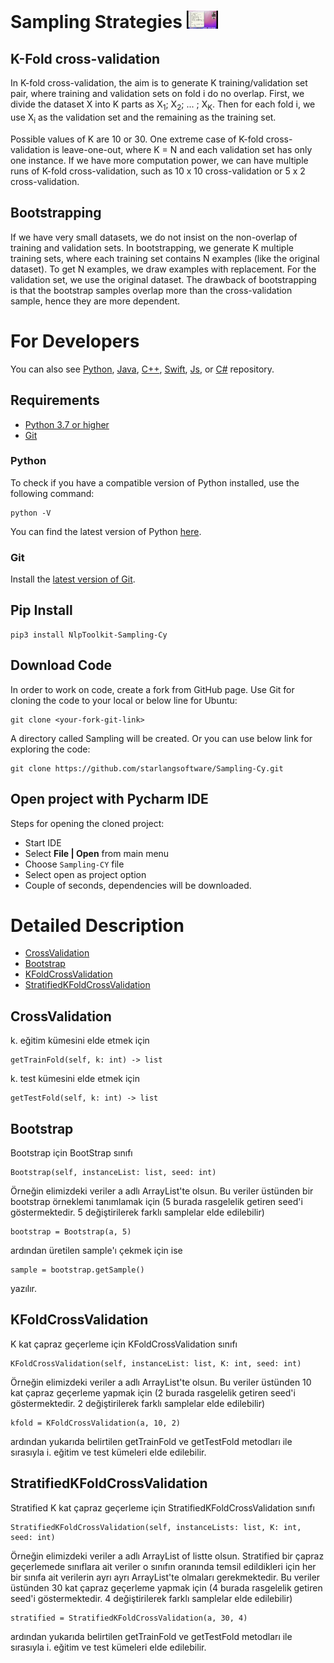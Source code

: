 Sampling Strategies [<img src="https://github.com/StarlangSoftware/Sampling/blob/master/video.jpg" width="10%">](https://youtu.be/wijWOiv70nE)
============

## K-Fold cross-validation
In K-fold cross-validation, the aim is to generate K training/validation set pair, where training and validation sets on fold i do no overlap. First, we divide the dataset X into K parts as X<sub>1</sub>; X<sub>2</sub>; ... ; X<sub>K</sub>. Then for each fold i, we use X<sub>i</sub> as the validation set and the remaining as the training set.

Possible values of K are 10 or 30. One extreme case of K-fold cross-validation is leave-one-out, where K = N and each validation set has only one instance.
If we have more computation power, we can have multiple runs of K-fold cross-validation, such as 10 x 10 cross-validation or 5 x 2 cross-validation.

## Bootstrapping

If we have very small datasets, we do not insist on the non-overlap of training and validation sets. In bootstrapping, we generate K multiple training sets, where each training set contains N examples (like the original dataset). To get N examples, we draw examples with replacement. For the validation set, we use the original dataset. The drawback of bootstrapping is that the bootstrap samples overlap more than the cross-validation sample, hence they are more dependent.

For Developers
============
You can also see [Python](https://github.com/starlangsoftware/Sampling-Py), [Java](https://github.com/starlangsoftware/Sampling), [C++](https://github.com/starlangsoftware/Sampling-CPP), [Swift](https://github.com/starlangsoftware/Sampling-Swift), [Js](https://github.com/starlangsoftware/Sampling-Js), or [C#](https://github.com/starlangsoftware/Sampling-CS) repository.

## Requirements

* [Python 3.7 or higher](#python)
* [Git](#git)

### Python 

To check if you have a compatible version of Python installed, use the following command:

    python -V
    
You can find the latest version of Python [here](https://www.python.org/downloads/).

### Git

Install the [latest version of Git](https://git-scm.com/book/en/v2/Getting-Started-Installing-Git).

## Pip Install

	pip3 install NlpToolkit-Sampling-Cy

## Download Code

In order to work on code, create a fork from GitHub page. 
Use Git for cloning the code to your local or below line for Ubuntu:

	git clone <your-fork-git-link>

A directory called Sampling will be created. Or you can use below link for exploring the code:

	git clone https://github.com/starlangsoftware/Sampling-Cy.git

## Open project with Pycharm IDE

Steps for opening the cloned project:

* Start IDE
* Select **File | Open** from main menu
* Choose `Sampling-CY` file
* Select open as project option
* Couple of seconds, dependencies will be downloaded. 

Detailed Description
============

+ [CrossValidation](#crossvalidation)
+ [Bootstrap](#bootstrap)
+ [KFoldCrossValidation](#kfoldcrossvalidation)
+ [StratifiedKFoldCrossValidation](#stratifiedkfoldcrossvalidation)

## CrossValidation

k. eğitim kümesini elde etmek için

	getTrainFold(self, k: int) -> list

k. test kümesini elde etmek için

	getTestFold(self, k: int) -> list

## Bootstrap

Bootstrap için BootStrap sınıfı

	Bootstrap(self, instanceList: list, seed: int)

Örneğin elimizdeki veriler a adlı ArrayList'te olsun. Bu veriler üstünden bir bootstrap 
örneklemi tanımlamak için (5 burada rasgelelik getiren seed'i göstermektedir. 5 
değiştirilerek farklı samplelar elde edilebilir)

	bootstrap = Bootstrap(a, 5)

ardından üretilen sample'ı çekmek için ise

	sample = bootstrap.getSample()

yazılır.

## KFoldCrossValidation

K kat çapraz geçerleme için KFoldCrossValidation sınıfı

	KFoldCrossValidation(self, instanceList: list, K: int, seed: int)

Örneğin elimizdeki veriler a adlı ArrayList'te olsun. Bu veriler üstünden 10 kat çapraz 
geçerleme yapmak için (2 burada rasgelelik getiren seed'i göstermektedir. 2 
değiştirilerek farklı samplelar elde edilebilir)

	kfold = KFoldCrossValidation(a, 10, 2)

ardından yukarıda belirtilen getTrainFold ve getTestFold metodları ile sırasıyla i. eğitim
ve test kümeleri elde edilebilir. 

## StratifiedKFoldCrossValidation

Stratified K kat çapraz geçerleme için StratifiedKFoldCrossValidation sınıfı

	StratifiedKFoldCrossValidation(self, instanceLists: list, K: int, seed: int)

Örneğin elimizdeki veriler a adlı ArrayList of listte olsun. Stratified bir çapraz 
geçerlemede sınıflara ait veriler o sınıfın oranında temsil edildikleri için her bir 
sınıfa ait verilerin ayrı ayrı ArrayList'te olmaları gerekmektedir. Bu veriler üstünden 
30 kat çapraz geçerleme yapmak için (4 burada rasgelelik getiren seed'i göstermektedir. 4 
değiştirilerek farklı samplelar elde edilebilir)

	stratified = StratifiedKFoldCrossValidation(a, 30, 4)

ardından yukarıda belirtilen getTrainFold ve getTestFold metodları ile sırasıyla i. eğitim
ve test kümeleri elde edilebilir. 
